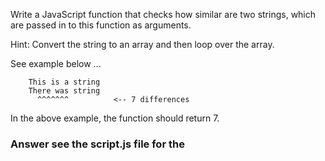 Write a JavaScript function that checks how similar are two strings, which are passed in to this function as arguments.

Hint: Convert the string to an array and then loop over the array.

See example below ...

```
    This is a string
    There was string
      ^^^^^^^          <-- 7 differences
```

In the above example, the function should return 7.

### Answer see the script.js file for the
